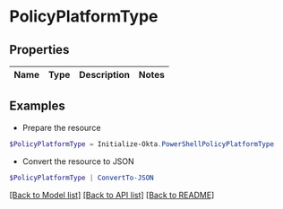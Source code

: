 # PolicyPlatformType
## Properties

Name | Type | Description | Notes
------------ | ------------- | ------------- | -------------

## Examples

- Prepare the resource
```powershell
$PolicyPlatformType = Initialize-Okta.PowerShellPolicyPlatformType 
```

- Convert the resource to JSON
```powershell
$PolicyPlatformType | ConvertTo-JSON
```

[[Back to Model list]](../README.md#documentation-for-models) [[Back to API list]](../README.md#documentation-for-api-endpoints) [[Back to README]](../README.md)

